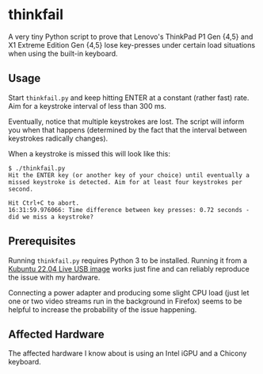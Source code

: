 # thinkfail

A very tiny Python script to prove that Lenovo's ThinkPad P1 Gen {4,5} and X1 Extreme Edition Gen {4,5} lose key-presses under certain load situations when using the built-in keyboard.

## Usage

Start `thinkfail.py` and keep hitting ENTER at a constant (rather fast) rate. Aim for a keystroke interval of less than 300 ms.

Eventually, notice that multiple keystrokes are lost. The script will inform you when that happens (determined by the fact that the interval between keystrokes radically changes).

When a keystroke is missed this will look like this:

```
$ ./thinkfail.py
Hit the ENTER key (or another key of your choice) until eventually a missed keystroke is detected. Aim for at least four keystrokes per second.

Hit Ctrl+C to abort.
16:31:59.976066: Time difference between key presses: 0.72 seconds - did we miss a keystroke?
```

## Prerequisites

Running `thinkfail.py` requires Python 3 to be installed. Running it from a [Kubuntu 22.04 Live USB image](https://cdimage.ubuntu.com/kubuntu/releases/22.04.2/release/kubuntu-22.04.2-desktop-amd64.iso) works just fine and can reliably reproduce the issue with my hardware.

Connecting a power adapter and producing some slight CPU load (just let one or two video streams run in the background in Firefox) seems to be helpful to increase the probability of the issue happening.

## Affected Hardware

The affected hardware I know about is using an Intel iGPU and a Chicony keyboard.
